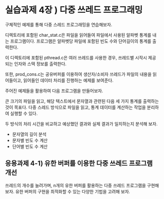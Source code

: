 # 실습과제 4장 \) 다중 쓰레드 프로그래밍

구체적인 예제를 통해 다중 스레드 프로그래밍을 연습해보자. 

디렉토리에 포함된 char_stat.c은 파일을 읽어들여 파일에서 사용된 알파벳 통계를 내는 프로그램이다. 프로그램은 알파벳당 파일에 포함된 빈도 수와 단어길이의 통계를 출력한다.

이 디렉토리에 포함된 pthread.c은 여러 쓰레드를 사용한 경우, 쓰레드별 시작시 제공되는 인자와 스택 정보를 출력한다.

또한, prod_cons.c는 공유버퍼를 이용하여 생산자/소비자 쓰레드가 파일의 내용을 읽어들이고, 읽어들인 데이터 처리를 진행하는 예제를 보여준다.

주어진 예제들을 활용하여 다음 프로그램을 만들어보자.

큰 크기의 파일을 읽고, 해당 텍스트에서 문자열과 관련된 다음 세 가지 통계를 출력하는 것이 목표다. 다중 스레드 방식으로 파일을 읽고, 통계 데이터를 계산하는 작업을 분리하여 실행할 수 있다.

두 방식의 처리 시간을 비교하고 예상했던 결과와 실제 결과가 일치하는지 분석해 보자.

- 문자열의 길이 분석  
- 문자별 빈도 수 계산  
- 단어별 빈도 수 계산

## 응용과제 4-1) 유한 버퍼를 이용한 다중 쓰레드 프로그램 개선

쓰레드의 개수를 늘려가며, n개의 유한 버퍼를 활용하는 다중 쓰레드 프로그램을 구현해 보자. 유한 버퍼의 구현을 최적화할 수 있는 다양한 기법을 고려해 보자.
